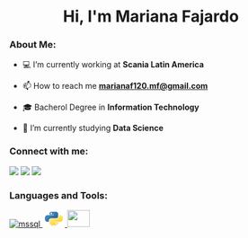 <h1 align="center">Hi, I'm Mariana Fajardo</h1>

<h3 align="left">About Me:</h3>

- 💻 I’m currently working at **Scania Latin America**

- 📫 How to reach me **marianaf120.mf@gmail.com**

- 🎓 Bacherol Degree in **Information Technology**

- 🌱 I’m currently studying **Data Science**

<h3 align="left">Connect with me:</h3>
<a href="https://instagram.com/marianaf120" target="_blank"><img src="https://img.shields.io/badge/-Instagram-%23E4405F?style=for-the-badge&logo=instagram&logoColor=white" target="_blank"></a>
<a href = "mailto:marianaf120.mf@gmail.com"><img src="https://img.shields.io/badge/-Gmail-%23333?style=for-the-badge&logo=gmail&logoColor=white" target="_blank"></a>
<a href="https://www.linkedin.com/in/maferreira1/" target="_blank"><img src="https://img.shields.io/badge/-LinkedIn-%230077B5?style=for-the-badge&logo=linkedin&logoColor=white" target="_blank"></a> 

<h3 align="left">Languages and Tools:</h3>
<p align="left"> <a href="https://www.microsoft.com/en-us/sql-server" target="_blank" rel="noreferrer"> <img src="https://www.svgrepo.com/show/303229/microsoft-sql-server-logo.svg" alt="mssql" width="40" height="30"/> </a> <a href="https://www.python.org" target="_blank" rel="noreferrer"> <img src="https://raw.githubusercontent.com/devicons/devicon/master/icons/python/python-original.svg" alt="python" width="40" height="30"/> </a> <img src="https://upload.wikimedia.org/wikipedia/commons/thumb/c/cf/New_Power_BI_Logo.svg/600px-New_Power_BI_Logo.svg.png" width="40" height="30"/>



<!--
**marianafajardo/marianafajardo** is a ✨ _special_ ✨ repository because its `README.md` (this file) appears on your GitHub profile.

-->
